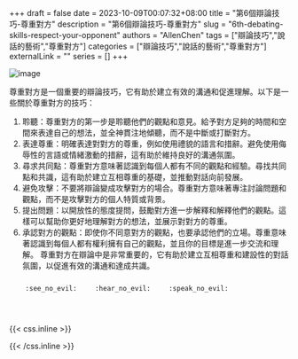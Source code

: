 +++ 
draft = false
date = 2023-10-09T00:07:32+08:00
title = "第6個辯論技巧-尊重對方"
description = "第6個辯論技巧-尊重對方"
slug = "6th-debating-skills-respect-your-opponent"
authors = "AllenChen"
tags = ["辯論技巧","說話的藝術","尊重對方"]
categories = ["辯論技巧","說話的藝術","尊重對方"]
externalLink = ""
series = []
+++

![image](/images/post/A-rabbit-with-big-blue-eyes-taking-part-in-debate-competition-and-respecting-another-opponent-rabbit-at-school-with-Van-Gogh-style.jpeg)


尊重對方是一個重要的辯論技巧，它有助於建立有效的溝通和促進理解。以下是一些關於尊重對方的技巧：
1. 聆聽：尊重對方的第一步是聆聽他們的觀點和意見。給予對方足夠的時間和空間來表達自己的想法，並全神貫注地傾聽，而不是中斷或打斷對方。
2. 表達尊重：明確表達對對方的尊重，例如使用禮貌的語言和措辭。避免使用侮辱性的言語或情緒激動的措辭，這有助於維持良好的溝通氛圍。
3. 尋求共同點：尊重對方意味著認識到每個人都有不同的觀點和經驗。尋找共同點和共識，這有助於建立互相尊重的基礎，並推動對話向前發展。
4. 避免攻擊：不要將辯論變成攻擊對方的場合。尊重對方意味著專注討論問題和觀點，而不是攻擊對方的個人特質或背景。
5. 提出問題：以開放性的態度提問，鼓勵對方進一步解釋和解釋他們的觀點。這樣可以幫助你更好地理解對方的想法，並展示對對方的尊重。
6. 承認對方的觀點：即使你不同意對方的觀點，也要承認他們的立場。尊重意味著認識到每個人都有權利擁有自己的觀點，並且你的目標是進一步交流和理解。
尊重對方在辯論中是非常重要的，它有助於建立互相尊重和建設性的對話氛圍，以促進有效的溝通和達成共識。

<p><span class="nowrap"><span class="emojify">🙈</span> <code>:see_no_evil:</code></span>  <span class="nowrap"><span class="emojify">🙉</span> <code>:hear_no_evil:</code></span>  <span class="nowrap"><span class="emojify">🙊</span> <code>:speak_no_evil:</code></span></p>
<br>
    

{{< css.inline >}}
<style>
.emojify {
	font-family: Apple Color Emoji, Segoe UI Emoji, NotoColorEmoji, Segoe UI Symbol, Android Emoji, EmojiSymbols;
	font-size: 2rem;
	vertical-align: middle;
}
@media screen and (max-width:650px) {
  .nowrap {
    display: block;
    margin: 25px 0;
  }
}
</style>
{{< /css.inline >}}

